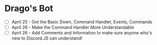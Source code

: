 # Drago's Bot

- [ ] April 25 - Got the Basic Down, Command Handler, Events, Commands
- [ ] April 26 - Make the Command Handler More Understandable
- [ ] April 26 - Add Comments and Information to make sure anyone who's new to Discord.JS can understand!